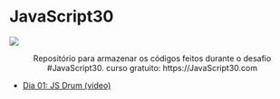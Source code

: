 # JavaScript30

<img src="https://camo.githubusercontent.com/07ca65497065dd926bd889c53b7b7652f8ef3cbc4320739cf7ebed3c4d34cb2d/68747470733a2f2f6a61766173637269707433302e636f6d2f696d616765732f4a53332d736f6369616c2d73686172652e706e67" align="center">

<p align="center">Repositório para armazenar os códigos feitos durante o desafio #JavaScript30. 
curso gratuito: https://JavaScript30.com</p>

<ul align="left">
  <li><a textDecoration="none" href="https://www.awesomescreenshot.com/video/3109172?key=e05280f01d378404be540f3a133ffba8">Dia 01: JS Drum (video)</a></li> 
